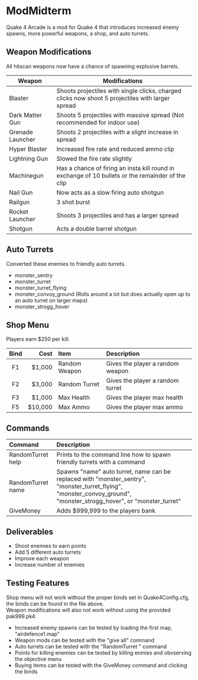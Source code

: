 # ModMidterm
Quake 4 Arcade is a mod for Quake 4 that introduces increased enemy spawns, more powerful weapons, a shop, and auto turrets.

## Weapon Modifications
All hitscan weapons now have a chance of spawning explosive barrels.

Weapon  						| Modifications
------------------- | -------------------
Blaster  						| Shoots projectiles with single clicks, charged clicks now shoot 5 projectiles with larger spread
Dark Matter Gun  		| Shoots 5 projectiles with massive spread (Not recommended for indoor use)
Grenade Launcher 		| Shoots 2 projectiles with a slight increase in spread
Hyper Blaster  			| Increased fire rate and reduced ammo clip
Lightning Gun  			| Slowed the fire rate slightly
Machinegun  				| Has a chance of firing an insta kill round in exchange of 10 bullets or the remainder of the clip
Nail Gun  					| Now acts as a slow firing auto shotgun
Railgun  						| 3 shot burst
Rocket Launcher  		| Shoots 3 projectiles and has a larger spread
Shotgun  						| Acts a double barrel shotgun

## Auto Turrets
Converted these enemies to friendly auto turrets.
- monster_sentry
- monster_turret
- monster_turret_flying
- monster_convoy_ground (Rolls around a lot but does actually open up to an auto turret on larger maps)
- monster_strogg_hover
## Shop Menu
Players earn $250 per kill.  

| Bind 					| Cost 						| Item 					 | Description	 										|
| :---:         | ---:    		  	| :---					 | :---														 	|
| F1  					| $1,000     			| Random Weapon  | Gives the player a random weapon |
| F2  					| $3,000     			| Random Turret  | Gives the player a random turret |
| F3  					| $1,000     			| Max Health	   | Gives the player max health			|
| F5  					| $10,000     		| Max Ammo	  	 | Gives the player max ammo 				|

## Commands
Command  						| Description
:------------------ | :---
RandomTurret help  	| Prints to the command line how to spawn friendly turrets with a command
RandomTurret name  	| Spawns "name" auto turret, name can be replaced with  "monster_sentry", "monster_turret_flying", "monster_convoy_ground", "monster_strogg_hover", or "monster_turret"
GiveMoney						| Adds $999,999 to the players bank

## Deliverables
- Shoot enemies to earn points
- Add 5 different auto turrets
- Improve each weapon
- Increase number of enemies

## Testing Features
Shop menu will not work without the proper binds set in Quake4Config.cfg, the binds can be found in the file above.  
Weapon modifications will also not work without using the provided pak999.pk4.

- Increased enemy spawns can be tested by loading the first map, "airdefence1.map"
- Weapon mods can be tested with the "give all" command
- Auto turrets can be tested with the "RandomTurret <name>" command
- Points for killing enemies can be tested by killing enmies and obvserving the objective menu
- Buying items can be tested with the GiveMoney command and clicking the binds
